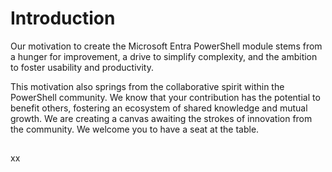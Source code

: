 # Introduction
Our motivation to create the Microsoft Entra PowerShell module stems from a hunger for improvement, a drive to simplify complexity, and the ambition to foster usability and productivity. 

This motivation also springs from the collaborative spirit within the PowerShell community. We know that your contribution has the potential to benefit others, fostering an ecosystem of shared knowledge and mutual growth. We are creating a canvas awaiting the strokes of innovation from the community. We welcome you to have a seat at the table.

## 
xx
